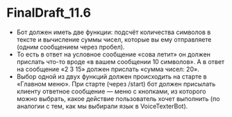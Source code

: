 # FinalDraft_11.6

* Бот должен иметь две функции: подсчёт количества символов в тексте и вычисление суммы чисел, которые вы ему отправляете (одним сообщением через пробел).
* То есть в ответ на условное сообщение «сова летит» он должен прислать что-то вроде «в вашем сообщении 10 символов». А в ответ на сообщение «2 3 15» должен прислать «сумма чисел: 20».
* Выбор одной из двух функций должен происходить на старте в «Главном меню». При старте (через /start) бот должен присылать клиенту ответное сообщение — меню с кнопками, из которого можно выбрать, какое действие пользователь хочет выполнить (по аналогии с тем, как мы выбирали язык в VoiceTexterBot).
